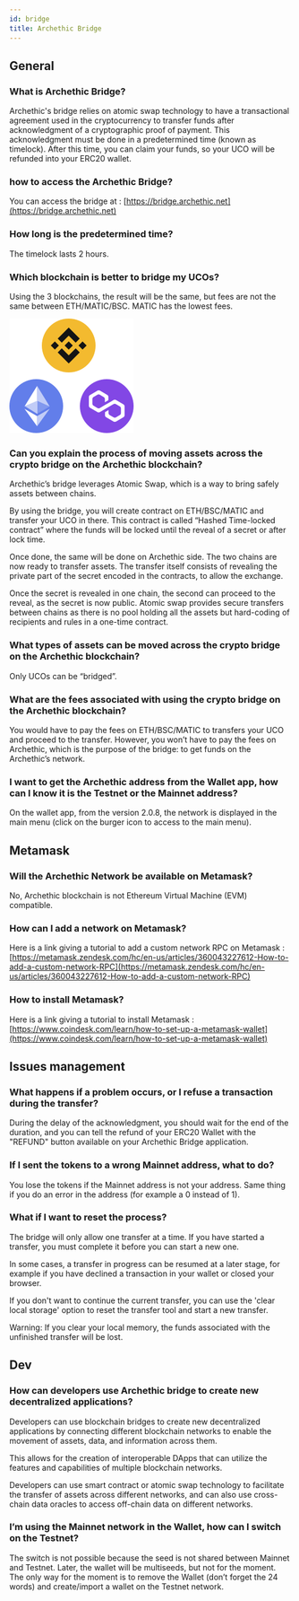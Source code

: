 ```yaml
---
id: bridge
title: Archethic Bridge
---
```


## General 

### **What is Archethic Bridge?**

Archethic's bridge relies on atomic swap technology to have a transactional agreement used in the cryptocurrency to transfer funds after acknowledgment of a cryptographic proof of payment.
This acknowledgment must be done in a predetermined time (known as timelock).
After this time, you can claim your funds, so your UCO will be refunded into your ERC20 wallet.

### **how to access the Archethic Bridge?**
You can access the bridge at : [https://bridge.archethic.net](https://bridge.archethic.net)

### **How long is the predetermined time?**
The timelock lasts 2 hours.

### **Which blockchain is better to bridge my UCOs?**

Using the 3 blockchains, the result will be the same, but fees are not the same between ETH/MATIC/BSC.
MATIC has the lowest fees.

![bridge-blockchains](/img/faq/bridge/Blockchains.svg)

### **Can you explain the process of moving assets across the crypto bridge on the Archethic blockchain?**

Archethic’s bridge leverages Atomic Swap, which is a way to bring safely assets between chains.

By using the bridge, you will create contract on ETH/BSC/MATIC and transfer your UCO in there. This contract is called “Hashed Time-locked contract” where the funds will be locked until the reveal of a secret or after lock time.

Once done, the same will be done on Archethic side. The two chains are now ready to transfer assets.
The transfer itself consists of revealing the private part of the secret encoded in the contracts, to allow the exchange.

Once the secret is revealed in one chain, the second can proceed to the reveal, as the secret is now public. 
Atomic swap provides secure transfers between chains as there is no pool holding all the assets but hard-coding of recipients and rules in a one-time contract.

### **What types of assets can be moved across the crypto bridge on the Archethic blockchain?**

Only UCOs can be “bridged”.

### **What are the fees associated with using the crypto bridge on the Archethic blockchain?**

You would have to pay the fees on ETH/BSC/MATIC to transfers your UCO and proceed to the transfer.
However, you won’t have to pay the fees on Archethic, which is the purpose of the bridge: to get funds on the Archethic’s network.

### **I want to get the Archethic address from the Wallet app, how can I know it is the Testnet or the Mainnet address?**

On the wallet app, from the version 2.0.8, the network is displayed in the main menu (click on the burger icon to access to the main menu).


## Metamask

### **Will the Archethic Network be available on Metamask?**
No, Archethic blockchain is not Ethereum Virtual Machine (EVM) compatible.

### **How can I add a network on Metamask?**

Here is a link giving a tutorial to add a custom network RPC on Metamask : [https://metamask.zendesk.com/hc/en-us/articles/360043227612-How-to-add-a-custom-network-RPC](https://metamask.zendesk.com/hc/en-us/articles/360043227612-How-to-add-a-custom-network-RPC)

### **How to install Metamask?**

Here is a link giving a tutorial to install Metamask : [https://www.coindesk.com/learn/how-to-set-up-a-metamask-wallet](https://www.coindesk.com/learn/how-to-set-up-a-metamask-wallet)


## Issues management


### **What happens if a problem occurs, or I refuse a transaction during the transfer?**
During the delay of the acknowledgment, you should wait for the end of the duration, and you can tell the refund of your ERC20 Wallet with the "REFUND" button available on your Archethic Bridge application.
### **If I sent the tokens to a wrong Mainnet address, what to do?**

You lose the tokens if the Mainnet address is not your address. Same thing if you do an error in the address (for example a 0 instead of 1).

### **What if I want to reset the process?**

The bridge will only allow one transfer at a time. If you have started a transfer, you must complete it before you can start a new one.

In some cases, a transfer in progress can be resumed at a later stage, for example if you have declined a transaction in your wallet or closed your browser.

If you don't want to continue the current transfer, you can use the 'clear local storage' option to reset the transfer tool and start a new transfer.

Warning: If you clear your local memory, the funds associated with the unfinished transfer will be lost.

## Dev

### **How can developers use Archethic bridge to create new decentralized applications?**

Developers can use blockchain bridges to create new decentralized applications by connecting different blockchain networks to enable the movement of assets, data, and information across them. 

This allows for the creation of interoperable DApps that can utilize the features and capabilities of multiple blockchain networks. 

Developers can use smart contract or atomic swap technology to facilitate the transfer of assets across different networks, and can also use cross-chain data oracles to access off-chain data on different networks.

### **I’m using the Mainnet network in the Wallet, how can I switch on the Testnet?**

The switch is not possible because the seed is not shared between Mainnet and Testnet. Later, the wallet will be multiseeds, but not for the moment. The only way for the moment is to remove the Wallet (don’t forget the 24 words) and create/import a wallet on the Testnet network.
